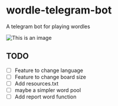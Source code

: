 # wordle-telegram-bot
A telegram bot for playing wordles

![This is an image](https://github.com/valenbar/wordle-telegram-bot/blob/main/res/sample-output.png?raw=true)

## TODO

- [ ] Feature to change language
- [ ] Feature to change board size
- [ ] Add resources.txt
- [ ] maybe a simpler word pool
- [ ] Add report word function
